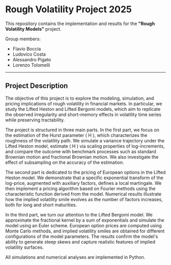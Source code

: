 # Rough Volatility Project 2025

This repository contains the implementation and results for the **"Rough Volatility Models"** project.

Group members:
- Flavio Boccia
- Ludovico Costa
- Alessandro Pigato
- Lorenzo Tolomelli

---

## Project Description

The objective of this project is to explore the modeling, simulation, and pricing implications of rough volatility in financial markets. In particular, we study the Lifted Heston and Lifted Bergomi models, which aim to replicate the observed irregularity and short-memory effects in volatility time series while preserving tractability.

The project is structured in three main parts. In the first part, we focus on the estimation of the Hurst parameter \( H \), which characterizes the roughness of the volatility path. We simulate a variance trajectory under the Lifted Heston model, estimate \( H \) via scaling properties of log-increments, and compare the outcome with benchmark processes such as standard Brownian motion and fractional Brownian motion. We also investigate the effect of subsampling on the accuracy of the estimation.

The second part is dedicated to the pricing of European options in the Lifted Heston model. We demonstrate that a specific exponential transform of the log-price, augmented with auxiliary factors, defines a local martingale. We then implement a pricing algorithm based on Fourier methods using the characteristic function derived from the model. Numerical results illustrate how the implied volatility smile evolves as the number of factors increases, both for long and short maturities.

In the third part, we turn our attention to the Lifted Bergomi model. We approximate the fractional kernel by a sum of exponentials and simulate the model using an Euler scheme. European option prices are computed using Monte Carlo methods, and implied volatility smiles are obtained for different configurations of the model parameters. The results confirm the model's ability to generate steep skews and capture realistic features of implied volatility surfaces.

All simulations and numerical analyses are implemented in Python.
